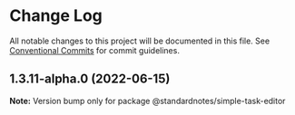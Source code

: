 # Change Log

All notable changes to this project will be documented in this file.
See [Conventional Commits](https://conventionalcommits.org) for commit guidelines.

## 1.3.11-alpha.0 (2022-06-15)

**Note:** Version bump only for package @standardnotes/simple-task-editor
